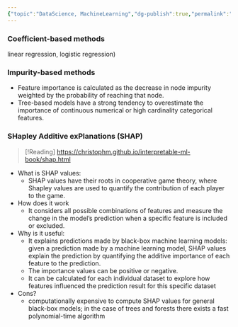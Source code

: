 ```yaml
---
{"topic":"DataScience, MachineLearning","dg-publish":true,"permalink":"/Notes/Feature Importance/","dgPassFrontmatter":true,"noteIcon":""}
---
```


### Coefficient-based methods
linear regression, logistic regression)
### Impurity-based methods
- Feature importance is calculated as the decrease in node impurity weighted by the probability of reaching that node.
- Tree-based models have a strong tendency to overestimate the importance of continuous numerical or high cardinality categorical features.

### SHapley Additive exPlanations (SHAP)
>[!Reading]
>https://christophm.github.io/interpretable-ml-book/shap.html

- What is SHAP values:
	- SHAP values have their roots in cooperative game theory, where Shapley values are used to quantify the contribution of each player to the game.
- How does it work
	- It considers all possible combinations of features and measure the change in the model’s prediction when a specific feature is included or excluded.
- Why is it useful:
	- It explains predictions made by black-box machine learning models: given a prediction made by a machine learning model, SHAP values explain the prediction by quantifying the additive importance of each feature to the prediction. 
	- The importance values can be positive or negative.
	- It can be calculated for each individual dataset to explore how features influenced the prediction result for this specific dataset
- Cons?
	- computationally expensive to compute SHAP values for general black-box models; in the case of trees and forests there exists a fast polynomial-time algorithm